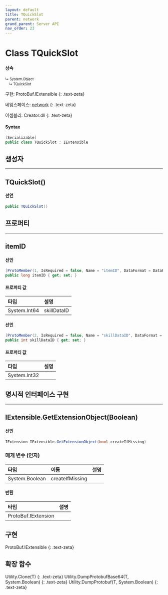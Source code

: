 ```yaml
---
layout: default
title: TQuickSlot
parent: network
grand_parent: Server API
nav_order: 23
---
```


# Class TQuickSlot

#### 상속
<div class="code-example" markdown="1" style = "font-size:0.8em;">
↳ System.Object<br/>
　↳ TQuickSlot
</div>

구현: ProtoBuf.IExtensible
{: .text-zeta}

네임스페이스: [network](../)
{: .text-zeta}

어셈블리: Creator.dll
{: .text-zeta}

#### Syntax
```cs
[Serializable]
public class TQuickSlot : IExtensible
```

## 생성자
---
## TQuickSlot()

#### 선언
```cs
public TQuickSlot()
```
## 프로퍼티
---
## itemID

#### 선언
```cs
[ProtoMember(1, IsRequired = false, Name = "itemID", DataFormat = DataFormat.TwosComplement)]
public long itemID { get; set; }
```
#### 프로퍼티 값

|타입|설명|
|:-|:-|
|System.Int64|skillDataID|

#### 선언
```cs
[ProtoMember(2, IsRequired = false, Name = "skillDataID", DataFormat = DataFormat.TwosComplement)]
public int skillDataID { get; set; }
```
#### 프로퍼티 값

|타입|설명|
|:-|:-|
|System.Int32|	

## 명시적 인터페이스 구현
---
## IExtensible.GetExtensionObject(Boolean)

#### 선언
```cs
IExtension IExtensible.GetExtensionObject(bool createIfMissing)
```
### 매개 변수 (인자)

|타입|이름|설명|
|:-|:-|:-|
|System.Boolean|createIfMissing|

#### 반환

|타입|설명|
|:-|:-|
|ProtoBuf.IExtension|

## 구현
ProtoBuf.IExtensible
{: .text-zeta}
## 확장 함수
Utility.Clone<T>(T)
{: .text-zeta}
Utility.DumpProtobufBase64<T>(T, System.Boolean)
{: .text-zeta}
Utility.DumpProtobuf<T>(T, System.Boolean)
{: .text-zeta}